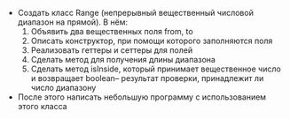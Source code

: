  - Создать класс Range (непрерывный вещественный числовой
диапазон на прямой). В нём:
   1. Объявить два вещественных поля from, to
   2. Описать конструктор, при помощи которого заполняются
      поля
   3. Реализовать геттеры и сеттеры для полей
   4. Сделать метод для получения длины диапазона
   5. Сделать метод isInside, который принимает
      вещественное число и возвращает boolean– результат
      проверки, принадлежит ли число диапазону
 - После этого написать небольшую программу с
      использованием этого класса